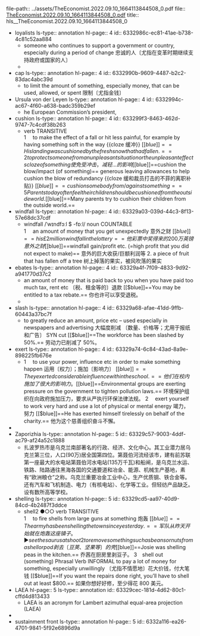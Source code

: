 file-path:: ../assets/TheEconomist.2022.09.10_1664113844508_0.pdf
file:: [TheEconomist.2022.09.10_1664113844508_0.pdf](../assets/TheEconomist.2022.09.10_1664113844508_0.pdf)
title:: hls__TheEconomist.2022.09.10_1664113844508_0

- loyalists 
  ls-type:: annotation
  hl-page:: 4
  id:: 6332986c-ec81-41ae-b738-4c81c52aa884
	- someone who continues to support a government or country, especially during a period of change 忠诚的人〔尤指在变革时期继续支持政府或国家的人〕
	-
- cap
  ls-type:: annotation
  hl-page:: 4
  id:: 6332990b-9609-4487-b2c2-83dac4abc39d
	- to limit the amount of something, especially money, that can be used, allowed, or spent 限制〔尤指金钱〕
- Ursula von der Leyen
  ls-type:: annotation
  hl-page:: 4
  id:: 6332994c-ac67-4f60-a638-badc359b29ef
	- he European Commission’s president,
- cushion
  ls-type:: annotation
  hl-page:: 4
  id:: 633299f3-8463-462d-9747-7c4cdf38b263
	- verb TRANSITIVE  
	  1  to make the effect of a fall or hit less painful, for example by having something soft in the way  {{cloze 缓冲}}
	   [[$blue]]==His landing was cushioned by the fresh snow that had fallen.==
	  2  to protect someone from an unpleasant situation or the unpleasant effects  {{cloze of something 使免受冲击，减轻…的影响}}
	  [[$blue]]==cushion the blow/impact (of something)==
	   generous leaving allowances to help cushion the blow of redundancy
	   {{cloze 缓和裁员打击的不菲的离职补贴}}
	  [[$blue]]==cushion somebody from/against something==
	  5 Parents today often feel their children should be cushioned from the outside world.
	  [[$blue]]==Many parents try to cushion their children from the outside world.==
- windfall
  ls-type:: annotation
  hl-page:: 4
  id:: 63329a03-039d-44c3-8f13-57e68dc37cdf
	- windfall /ˈwɪndfɔːl $ -fɒːl/ noun COUNTABLE  
	  1  an amount of money that you get unexpectedly 意外之财
	   [[$blue]]==his £2 million windfall in the lottery==
	  他彩票中奖得来的200万英镑意外之财
	  [[$blue]]==windfall gain/profit etc. (=high profit that you did not expect to make)== 
	  意外的巨大收获/巨额利润等
	  2. a piece of fruit that has fallen off a tree 树上掉落的果实，被风吹落的果实
- ebates 
  ls-type:: annotation
  hl-page:: 4
  id:: 63329a4f-7f09-4833-9d92-a941770d37c2
	- an amount of money that is paid back to you when you have paid too much tax, rent etc 〔税、租金等的〕退款
	   [[$blue]]==You may be entitled to a tax rebate.==
	  你也许可以享受退税。
	-
- slash
  ls-type:: annotation
  hl-page:: 4
  id:: 63329a68-afae-41dd-9ffb-60443a37bc7f
	- to greatly reduce an amount, price etc – used especially in newspapers and advertising 大幅度削减 〔数量、价格等；尤用于报纸和广告〕 SYN cut
	   [[$blue]]==The workforce has been slashed by 50%.==
	  劳动力已削减了 50%。
- exert
  ls-type:: annotation
  hl-page:: 4
  id:: 63329a74-6c84-43ad-8a9e-898225fb676e
	- 1  to use your power, influence etc in order to make something happen 运用〔权力〕；施加〔影响力〕
	   [[$blue]]==They exerted considerable influence within the school.==
	  他们在校内施加了很大的影响力。
	   [[$blue]]==Environmental groups are exerting pressure on the government to tighten pollution laws.==
	  环境保护组织在向政府施加压力，要求从严执行环保法律法规。
	  2  exert yourself to work very hard and use a lot of physical or mental energy 竭力，努力
	   [[$blue]]==He has exerted himself tirelessly on behalf of the charity.==
	  他为这个慈善组织奋斗不懈。
-
- Zaporizhia
  ls-type:: annotation
  hl-page:: 5
  id:: 63329c57-9003-4ddf-ac79-af24a52c1888
	- 扎波罗热市是乌克兰南部著名的行政、经济、文化中心。其工业潜力居乌克兰第三位，人口(90万)居全国第四位。第聂伯河流经该市，建有前苏联第一座最大的水电站第聂伯河水电站(135万千瓦)和船闸，是乌克兰水运、铁路、陆路通往黑海各国的交通要道和冶金、能源、机械生产基地，素有“欧洲粮仓”之称。乌克兰重要冶金工业中心，生产优质钢、铁合金等。还有汽车和飞机制造、电力（有核电站）、化学等工业。但轻纺产品缺乏。设有数所高等学校。
- shelling
  ls-type:: annotation
  hl-page:: 5
  id:: 63329cd5-aa97-40d9-84cd-4b2487f3ddce
	- shell2 ●○○ verb TRANSITIVE  
	  1  to fire shells from large guns at something 炮轰
	   [[$blue]]==The army has been shelling the town since yesterday.==
	  军队从昨天开始就在炮轰这座镇子。
	  ► see thesaurus at shoot
	  2  to remove something such as beans or nuts from a shell or pod 剥去〔豆荚、坚果等〕的壳
	   [[$blue]]==Josie was shelling peas in the kitchen.==
	  乔茜在厨房里剥豆子。
	  3 shell out (something) Phrasal Verb INFORMAL to pay a lot of money for something, especially unwillingly 〔尤指不情愿地〕花大价钱，付大笔钱
	   [[$blue]]==If you want the repairs done right, you’ll have to shell out at least $800.==
	  如果你想好好修，至少得花 800 美元。
- LAEA
  hl-page:: 5
  ls-type:: annotation
  id:: 63329cec-181d-4d62-80c1-cffd4d813433
	- LAEA is an acronym for Lambert azimuthal equal-area projection (LAEA)
-
- sustainment front
  ls-type:: annotation
  hl-page:: 5
  id:: 6332a116-ea26-4701-9841-5f92e6896d9a